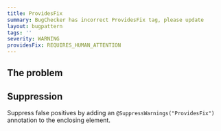 ```yaml
---
title: ProvidesFix
summary: BugChecker has incorrect ProvidesFix tag, please update
layout: bugpattern
tags: ''
severity: WARNING
providesFix: REQUIRES_HUMAN_ATTENTION
---
```


<!--
*** AUTO-GENERATED, DO NOT MODIFY ***
To make changes, edit the @BugPattern annotation or the explanation in docs/bugpattern.
-->

## The problem


## Suppression
Suppress false positives by adding an `@SuppressWarnings("ProvidesFix")` annotation to the enclosing element.
